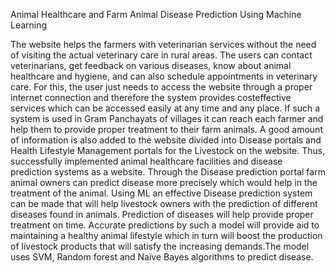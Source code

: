 Animal Healthcare and Farm Animal Disease Prediction Using Machine Learning

The website helps the farmers with veterinarian services
without the need of visiting the actual veterinary care in
rural areas. The users can contact veterinarians, get
feedback on various diseases, know about animal
healthcare and hygiene, and can also schedule
appointments in veterinary care. For this, the user just
needs to access the website through a proper internet
connection and therefore the system provides costeffective
services which can be accessed easily at any
time and any place. If such a system is used in Gram
Panchayats of villages it can reach each farmer and help
them to provide proper treatment to their farm animals.
A good amount of information is also added to the
website divided into Disease portals and Health
Lifestyle Management portals for the Livestock on the
website. Thus, successfully implemented animal
healthcare facilities and disease prediction systems as a
website. Through the Disease prediction portal farm
animal owners can predict disease more precisely which
would help in the treatment of the animal. Using ML an
effective Disease prediction system can be made that
will help livestock owners with the prediction of
different diseases found in animals. Prediction of
diseases will help provide proper treatment on time.
Accurate predictions by such a model will provide aid
to maintaining a healthy animal lifestyle which in turn
will boost the production of livestock products that will
satisfy the increasing demands.The model uses SVM, Random forest and Naïve Bayes algorithms
to predict disease.
